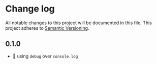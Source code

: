 # Change log

All notable changes to this project will be documented in this file.
This project adheres to [Semantic Versioning](http://semver.org/).

## 0.1.0

* :art: using `debug` over `console.log`
